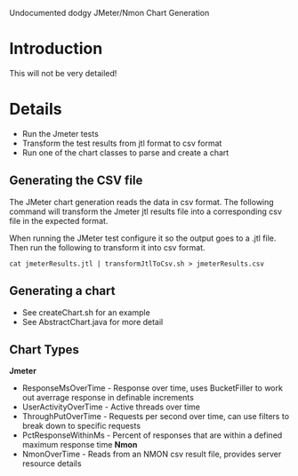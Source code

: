 Undocumented dodgy JMeter/Nmon Chart Generation

# Introduction #

This will not be very detailed!

# Details #
  * Run the Jmeter tests
  * Transform the test results from jtl format to csv format
  * Run one of the chart classes to parse and create a chart

## Generating the CSV file ##
The JMeter chart generation reads the data in csv format. The following command will transform the Jmeter jtl results file into a corresponding csv file in the expected format.

When running the JMeter test configure it so the output goes to a .jtl file. Then run the following to transform it into csv format.
```
cat jmeterResults.jtl | transformJtlToCsv.sh > jmeterResults.csv
```

## Generating a chart ##
  * See createChart.sh for an example
  * See AbstractChart.java for more detail

## Chart Types ##
**Jmeter**
  * ResponseMsOverTime - Response over time, uses BucketFiller to work out averrage response in definable increments
  * UserActivityOverTime - Active threads over time
  * ThroughPutOverTime - Requests per second over time, can use filters to break down to specific requests
  * PctResponseWithinMs - Percent of responses that are within a defined maximum response time
**Nmon**
  * NmonOverTime - Reads from an NMON csv result file, provides server resource details